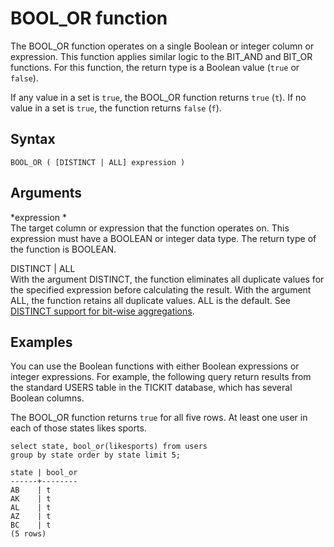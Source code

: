 # BOOL\_OR function<a name="r_BOOL_OR"></a>

The BOOL\_OR function operates on a single Boolean or integer column or expression\. This function applies similar logic to the BIT\_AND and BIT\_OR functions\. For this function, the return type is a Boolean value \(`true` or `false`\)\.

If any value in a set is `true`, the BOOL\_OR function returns `true` \(`t`\)\. If no value in a set is `true`, the function returns `false` \(`f`\)\.

## Syntax<a name="r_BOOL_OR-synopsis"></a>

```
BOOL_OR ( [DISTINCT | ALL] expression )
```

## Arguments<a name="r_BOOL_OR-arguments"></a>

 *expression *   
The target column or expression that the function operates on\. This expression must have a BOOLEAN or integer data type\. The return type of the function is BOOLEAN\.

DISTINCT \| ALL  
With the argument DISTINCT, the function eliminates all duplicate values for the specified expression before calculating the result\. With the argument ALL, the function retains all duplicate values\. ALL is the default\. See [DISTINCT support for bit\-wise aggregations](c_bitwise_aggregate_functions.md#distinct-support-for-bit-wise-aggregations)\.

## Examples<a name="r_bool_or_example"></a>

You can use the Boolean functions with either Boolean expressions or integer expressions\. For example, the following query return results from the standard USERS table in the TICKIT database, which has several Boolean columns\.

The BOOL\_OR function returns `true` for all five rows\. At least one user in each of those states likes sports\.

```
select state, bool_or(likesports) from users 
group by state order by state limit 5;

state | bool_or 
------+--------
AB    | t      
AK    | t      
AL    | t       
AZ    | t       
BC    | t       
(5 rows)
```